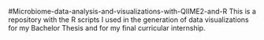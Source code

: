 #Microbiome-data-analysis-and-visualizations-with-QIIME2-and-R
This is a repository with the R scripts I used in the generation of data visualizations for my Bachelor Thesis and for my final curricular internship.
